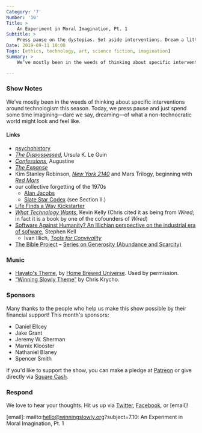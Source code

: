 ```yaml
---
Category: '7'
Number: '10'
Title: >
    An Experiment in Moral Imagination, Pt. 1
Subtitle: >
    Press pause on the dystopias. Set aside interventions. Dream a little of a non-technocratic world.
Date: 2019-09-11 10:00
Tags: [ethics, technology, art, science fiction, imagination]
Summary: >
    We’ve mostly been in the weeds of thinking about specific interventions around technologism this season. Today, we press pause and just spend some time imagining—dare we say, dreaming—of what a non-technocratic world might look and feel like.

---
```


### Show Notes

We’ve mostly been in the weeds of thinking about specific interventions around technologism this season. Today, we press pause and just spend some time imagining—dare we say, dreaming—of what a non-technocratic world might look and feel like.

#### Links

- [psychohistory](https://en.wikipedia.org/wiki/Psychohistory_(fictional))
- [<cite>The Dispossessed</cite>](https://www.alibris.com/The-Dispossessed-Ursula-K-Le-Guin/book/1754579?matches=121), Ursula K. Le Guin
- [<cite>Confessions</cite>](https://www.alibris.com/Confessions-Saint-Augustine-Bishop-of-Hippo/book/1279418?matches=130), Augustine
- [<cite>The Expanse</cite>](https://www.alibris.com/Leviathan-Wakes-James-S-A-Corey/book/16882667?matches=118)
- Kim Stanley Robinson, [<cite>New York 2140</cite>](https://www.alibris.com/booksearch?keyword=kim%20stanley%20robinson%20new%20york%202140) and Mars Trilogy, beginning with [<cite>Red Mars</cite>](https://www.alibris.com/booksearch?keyword=kim+stanley+robinson+red+mars&mtype=B&hs.x=0&hs.y=0&hs=Submit)
- our collective forgetting of the 1970s
    * [Alan Jacobs](http://text-patterns.thenewatlantis.com/2017/01/recency-illusions.html)
    * [Slate Star Codex](https://slatestarcodex.com/2019/09/02/book-review-ages-of-discord/) (see Section II.)
- [Life Finds a Way Kickstarter](https://www.kickstarter.com/projects/cloudscape/life-finds-a-way/description)
- [<cite>What Technology Wants</cite>](https://www.alibris.com/What-Technology-Wants-Dr-Kevin-Kelly/book/13031386?matches=132), Kevin Kelly (Chris cited it as being from <cite>Wired</cite>; in fact it is a book by one of the cofounders of _Wired_)
- [Software Against Humanity? An Illichian perspective on the industrial era of sofware](https://www.cs.kent.ac.uk/people/staff/srk21/research/talks/kell19software-slides.pdf), Stephen Kell
    * Ivan Illich, [<cite>Tools for Convivality</cite>](https://www.alibris.com/Tools-for-Conviviality-Ivan-Illich/book/6736236?matches=61)
- [The Bible Project](https://thebibleproject.com/) – [Series on Generosity (Abundance and Scarcity)](https://thebibleproject.com/podcast/abundance-or-scarcity/)

### Music

- [Hayato's Theme](https://homebreweduniverse.bandcamp.com/track/hayatos-theme), by [Home Brewed Universe](https://homebreweduniverse.bandcamp.com). Used by permission.
- [“Winning Slowly Theme”](https://soundcloud.com/chriskrycho/winning-slowly) by Chris Krycho. 

### Sponsors

Many thanks to the people who help us make this show possible by their financial support! This month's sponsors:

- Daniel Ellcey
- Jake Grant
- Jeremy W. Sherman
- Marnix Klooster
- Nathaniel Blaney
- Spencer Smith

If you'd like to support the show, you can make a pledge at <a href='https://www.patreon.com/winningslowly' rel='payment'>Patreon</a> or give directly via [Square Cash].

[Square Cash]: https://cash.me/$winningslowly

### Respond

We love to hear your thoughts. Hit us up via [Twitter], [Facebook], or [email]!

[Twitter]: //www.twitter.com/winningslowly
[Facebook]: //www.facebook.com/winningslowlypodcast
[email]: mailto:hello@winningslowly.org?subject=7.10: An Experiment in Moral Imagination, Pt. 1
